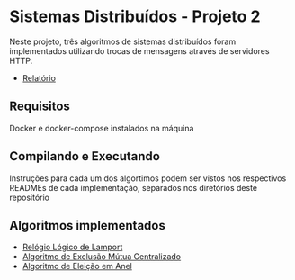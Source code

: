 # Sistemas Distribuídos - Projeto 2

Neste projeto, três algoritmos de sistemas distribuídos foram implementados utilizando trocas de mensagens através de servidores HTTP.

- [Relatório](./relatorio.pdf)

## Requisitos

Docker e docker-compose instalados na máquina

## Compilando e Executando

Instruções para cada um dos algortimos podem ser vistos nos respectivos READMEs de cada implementação, separados nos diretórios deste repositório

## Algoritmos implementados

- [Relógio Lógico de Lamport](./lamport_clock)
- [Algoritmo de Exclusão Mútua Centralizado](./mutual_exclusion)
- [Algoritmo de Eleição em Anel](./election)
